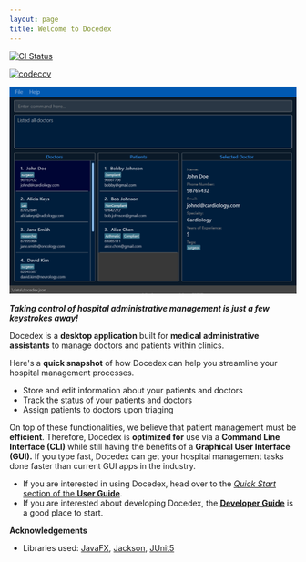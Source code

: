 ```yaml
---
layout: page
title: Welcome to Docedex
---
```


[![CI Status](https://github.com/AY2223S2-CS2103T-F12-1/tp/workflows/Java%20CI/badge.svg)](https://github.com/AY2223S2-CS2103T-F12-1/tp/actions)

[![codecov](https://codecov.io/gh/AY2223S2-CS2103T-F12-1/tp/branch/docs%2Flanding-page/graph/badge.svg)](https://codecov.io/gh/AY2223S2-CS2103T-F12-1/tp/)

![NewUi](images/NewUi.png)

***Taking control of hospital administrative management is just a few keystrokes away!***

Docedex is a **desktop application** built for **medical administrative assistants**
to manage doctors and patients within clinics.

Here's a **quick snapshot** of how Docedex can help you
streamline your hospital management processes.
- Store and edit information about your patients and doctors
- Track the status of your patients and doctors
- Assign patients to doctors upon triaging

On top of these functionalities, we believe that patient management must be **efficient**.
Therefore, Docedex is **optimized for** use via a **Command Line Interface (CLI)**
while still having the benefits of a **Graphical User Interface (GUI).**
If you type fast, Docedex can get your hospital management tasks done faster
than current GUI apps in the industry.

* If you are interested in using Docedex, head over to the [_Quick Start_ section of the **User Guide**](UserGuide.html#quick-start).
* If you are interested about developing Docedex, the [**Developer Guide**](DeveloperGuide.html) is a good place to start.

**Acknowledgements**

* Libraries used: [JavaFX](https://openjfx.io/),
[Jackson](https://github.com/FasterXML/jackson),
[JUnit5](https://github.com/junit-team/junit5)
